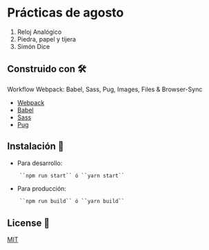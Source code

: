 # Prácticas de agosto
1. Reloj Analógico
2. Piedra, papel y tijera
3. Simón Dice

## Construido con 🛠️
Workflow Webpack: Babel, Sass, Pug, Images, Files & Browser-Sync
* [Webpack](https://webpack.js.org/)
* [Babel](https://babeljs.io/)
* [Sass](https://sass-lang.com/) 
* [Pug](https://pugjs.org/api/getting-started.html) 

## Instalación 🔧
- Para desarrollo: 
```bash
    ``npm run start`` ó ``yarn start``
```
- Para producción: 
```bash
    ``npm run build`` ó ``yarn build``
```


## License 📄
[MIT](https://choosealicense.com/licenses/mit/)